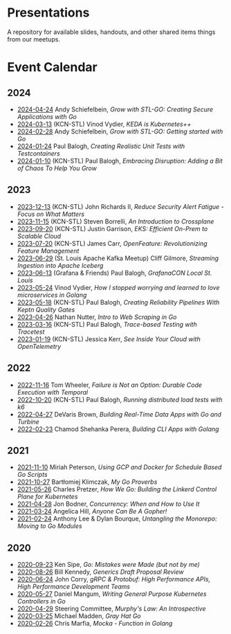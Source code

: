 # Presentations
A repository for available slides, handouts, and other shared items things from our meetups.

# Event Calendar

## 2024
* [2024-04-24](2024-04-24-GrowWithStLGo-2) Andy Schiefelbein, _Grow with STL-GO: Creating Secure Applications with Go_
* [2024-03-13](2024-03-13-keda-is-kube-plus) (KCN-STL) Vinod Vydier, _KEDA is Kubernetes++_
* [2024-02-28](2024-02-28-GrowWithStLGo) Andy Schiefelbein, _Grow with STL-GO: Getting started with Go_
* [2024-01-24](2024-01-24-Testcontainers) Paul Balogh, _Creating Realistic Unit Tests with Testcontainers_
* [2024-01-10](2024-01-10-EmbracingDisruption) (KCN-STL) Paul Balogh, _Embracing Disruption: Adding a Bit of Chaos To Help You Grow_

## 2023

* [2023-12-13](2023-12-13-ReduceAlertFatigue) (KCN-STL) John Richards II, _Reduce Security Alert Fatigue - Focus on What Matters_
* [2023-11-15](2023-11-15-IntroToCrossplane) (KCN-STL) Steven Borrelli, _An Introduction to Crossplane_
* [2023-09-20](2023-09-20-EKSScalableCloud) (KCN-STL) Justin Garrison, _EKS: Efficient On-Prem to Scalable Cloud_
* [2023-07-20](2023-07-20-OpenFeature) (KCN-STL) James Carr, _OpenFeature: Revolutionizing Feature Management_
* [2023-06-29](2023-06-29-StreamingIngestionIntoIceberg) (St. Louis Apache Kafka Meetup) Cliff Gilmore, _Streaming Ingestion into Apache Iceberg_
* [2023-06-13](2023-06-13-GrafanaConLocal) (Grafana &amp; Friends) Paul Balogh, _GrafanaCON Local St. Louis_
* [2023-05-24](2023-05-24-LearnToLoveMicroservicesInGo) Vinod Vydier, _How I stopped worrying and learned to love microservices in Golang_
* [2023-05-18](2023-05-18-ReliabilityPipelinesWithKeptn) (KCN-STL) Paul Balogh, _Creating Reliability Pipelines With Keptn Quality Gates_
* [2023-04-26](2023-04-26-IntroToWebScraping) Nathan Nutter, _Intro to Web Scraping in Go_
* [2023-03-16](2023-03-16-TraceBasedTestingWithTracetest) (KCN-STL) Paul Balogh, _Trace-based Testing with Tracetest_
* [2023-01-19](2023-01-19-SeeInsideYourCloudWithOpenTelemetry) (KCN-STL) Jessica Kerr, _See Inside Your Cloud with OpenTelemetry_

## 2022

* [2022-11-16](2022-11-16-FailureIsNotAnOption) Tom Wheeler, _Failure is Not an Option: Durable Code Execution with Temporal_
* [2022-10-20](2022-10-20-DistributedLoadTests) (KCN-STL) Paul Balogh, _Running distributed load tests with k6_
* [2022-04-27](2022-04-27-RealTimeDataApps) DeVaris Brown, _Building Real-Time Data Apps with Go and Turbine_
* [2022-02-23](2022-02-23-BuildingCLIApps) Chamod Shehanka Perera, _Building CLI Apps with Golang_

## 2021

* [2021-11-10](2021-11-10-ScheduleBasedGoScripts) Miriah Peterson, _Using GCP and Docker for Schedule Based Go Scripts_
* [2021-10-27](2021-10-27-MyGoProverbs) Bartłomiej Klimczak, _My Go Proverbs_
* [2021-05-26](2021-05-26-HowWeGoLinkerd) Charles Pretzer, _How We Go: Building the Linkerd Control Plane for Kubernetes_
* [2021-04-28](2021-04-28-ConcurrencyWhenAndHowToUseIt) Jon Bodner, _Concurrency: When and How to Use It_
* [2021-03-24](2021-03-24-AnyoneCanBeAGopher) Angelica Hill, _Anyone Can Be A Gopher!_
* [2021-02-24](2021-02-24-UntanglingMonorepo) Anthony Lee & Dylan Bourque, _Untangling the Monorepo: Moving to Go Modules_

## 2020

* [2020-09-23](2020-09-23-MistakesWereMade) Ken Sipe, _Go: Mistakes were Made (but not by me)_
* [2020-08-26](2020-08-26-Generics) Bill Kennedy, _Generics Draft Proposal Review_
* [2020-06-24](2020-06-24-gRPCAndProtobuf) John Corry, _gRPC & Protobuf: High Performance APIs, High Performance Development Teams_
* [2020-05-27](2020-05-27-KubeControllers) Daniel Mangum, _Writing General Purpose Kubernetes Controllers in Go_
* [2020-04-29](2020-04-29-MuphysLawAnIntrospective) Steering Committee, _Murphy's Law: An Introspective_
* [2020-03-25](2020-03-25-GrayHatGo) Michael Madden, _Gray Hat Go_
* [2020-02-26](2020-02-26-Mocka) Chris Marfia, _Mocka - Function in Golang_
